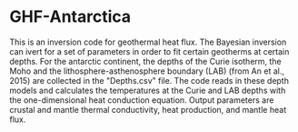 # GHF-Antarctica
This is an inversion code for geothermal heat flux.
The Bayesian inversion can ivert for a set of parameters in order to fit certain geotherms at certain depths. 
For the antarctic continent, the depths of the Curie isotherm, the Moho and the lithosphere-asthenosphere boundary (LAB) (from An et al., 2015) are collected in the "Depths.csv" file.
The code reads in these depth models and calculates the temperatures at the Curie and LAB depths with the one-dimensional heat conduction equation. Output parameters are crustal and mantle thermal conductivity, heat production, and mantle heat flux.
